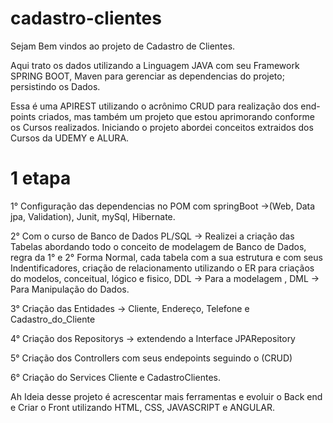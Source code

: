 # cadastro-clientes

Sejam Bem vindos ao projeto de Cadastro de Clientes.

 Aqui trato os dados utilizando a Linguagem JAVA com seu Framework SPRING BOOT, Maven para gerenciar as dependencias do projeto;
 persistindo os Dados.

 Essa é uma APIREST utilizando o acrônimo CRUD para realização dos end-points criados, mas também um projeto que estou aprimorando conforme os Cursos realizados. Iniciando o projeto abordei conceitos extraidos dos Cursos da UDEMY e ALURA.

 # 1 etapa

 1° Configuração das dependencias no POM com springBoot ->(Web, Data jpa, Validation),  Junit, mySql, Hibernate.

 2° Com o curso de Banco de Dados PL/SQL -> Realizei a criação das Tabelas abordando todo o conceito de modelagem de Banco de Dados, 
 regra da 1° e 2° Forma Normal, cada tabela com a sua estrutura e com seus Indentificadores, criação de relacionamento utilizando o
 ER para criaçãos do modelos, conceitual, lógico e fisico, DDL -> Para a modelagem , DML -> Para Manipulação do Dados.

 3° Criação das Entidades -> Cliente, Endereço, Telefone e Cadastro_do_Cliente

 4° Criação dos Repositorys -> extendendo a Interface JPARepository 

 5° Criação dos Controllers com seus endepoints seguindo o (CRUD)

 6° Criação do Services Cliente e CadastroClientes. 

 Ah Ideia desse projeto é acrescentar mais ferramentas e evoluir o Back end e Criar o Front utilizando HTML, CSS, JAVASCRIPT e ANGULAR.
 

